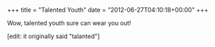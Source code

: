 +++
title = "Talented Youth"
date = "2012-06-27T04:10:18+00:00"
+++

Wow, talented youth sure can wear you out!

[edit: it originally said "talanted"]
			